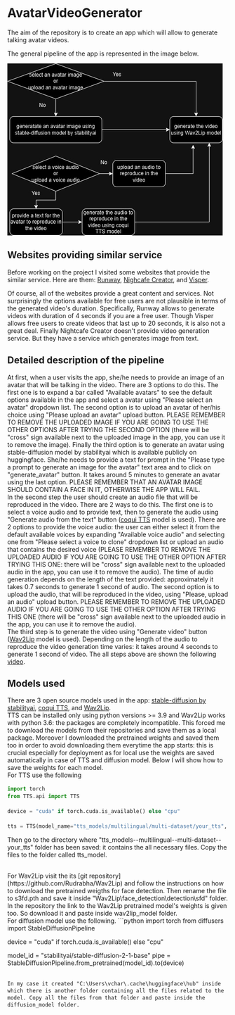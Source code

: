 # AvatarVideoGenerator
The aim of the repository is to create an app which will allow to generate talking avatar videos.

The general pipeline of the app is represented in the image below.

![image](avatar_video_generation_pipeline.jpg)

## Websites providing similar service

Before working on the project I visited some websites that provide the similar service. Here are them: [Runway](https://runwayml.com/), [Nighcafe Creator](https://creator.nightcafe.studio/), and [Visper](https://visper.tech/en).

Of course, all of the websites provide a great content and services. Not surprisingly the options available for free users are not plausible in terms of the generated video's duration. Specifically, Runway allows to generate videos with duration of 4 seconds if you are a free user. Though Visper allows free users to create videos that last up to 20 seconds, it is also not a great deal. Finally Nightcafe Creator doesn't provide video generation service. But they have a service which generates image from text. 

## Detailed description of the pipeline

At first, when a user visits the app, she/he needs to provide an image of an avatar that will be talking in the video. There are 3 options to do this. The first one is to expand a bar called "Available avatars" to see the default options available in the app and select a avatar using "Please select an avatar" dropdown list. The second option is to upload an avatar of her/his choice using "Please upload an avatar" upload button. PLEASE REMEMBER TO REMOVE THE UPLOADED IMAGE IF YOU ARE GOING TO USE THE OTHER OPTIONS AFTER TRYING THE SECOND OPTION (there will be "cross" sign available next to the uploaded image in the app, you can use it to remove the image). Finally the third option is to generate an avatar using stable-diffusion model by stabilityai which is available publicly on huggingface. She/he needs to provide a text for prompt in the "Please type a prompt to generate an image for the avatar" text area and to click on "generate_avatar" button. It takes around 5 minutes to generate an avatar using the last option. PLEASE REMEMBER THAT AN AVATAR IMAGE SHOULD CONTAIN A FACE IN IT, OTHERWISE THE APP WILL FAIL.
<br>
In the second step the user should create an audio file that will be reproduced in the video. There are 2 ways to do this. The first one is to select a voice audio and to provide text, then to generate the audio using "Generate audio from the text" button ([coqui TTS](https://github.com/coqui-ai/TTS) model is used). There are 2 options to provide the voice audio: the user can either select it from the default available voices by expanding "Available voice audio" and selecting one from "Please select a voice to clone" dropdown list or upload an audio that contains the desired voice (PLEASE REMEMBER TO REMOVE THE UPLOADED AUDIO IF YOU ARE GOING TO USE THE OTHER OPTION AFTER TRYING THIS ONE: there will be "cross" sign available next to the uploaded audio in the app, you can use it to remove the audio). The time of audio generation depends on the length of the text provided: approximately it takes 0.7 seconds to generate 1 second of audio. The second option is to upload the audio, that will be reproduced in the video, using "Please, upload an audio" upload button. PLEASE REMEMBER TO REMOVE THE UPLOADED AUDIO IF YOU ARE GOING TO USE THE OTHER OPTION AFTER TRYING THIS ONE (there will be "cross" sign available next to the uploaded audio in the app, you can use it to remove the audio).
<br>
The third step is to generate the video using "Generate video" button ([Wav2Lip](https://github.com/Rudrabha/Wav2Lip) model is used). Depending on the length of the audio to reproduce the video generation time varies: it takes around 4 seconds to generate 1 second of video.
The all steps above are shown the following [video]().

## Models used 

There are 3 open source models used in the app: [stable-diffusion by stabilityai](https://huggingface.co/stabilityai/stable-diffusion-2-1-base), [coqui TTS](https://github.com/coqui-ai/TTS), and [Wav2Lip](https://github.com/Rudrabha/Wav2Lip). 
<br>
TTS can be installed only using python versions >= 3.9 and Wav2Lip works with python 3.6: the packages are completely incompatible. This forced me to download the models from their repositories and save them as a local package. Moreover I downloaded the pretrained weights and saved them too in order to avoid downloading them everytime the app starts: this is crucial especially for deployment as for local use the weights are saved automatically in case of TTS and diffusion model. Below I will show how to save the weights for each model.
<br>
For TTS use the following
```python
import torch
from TTS.api import TTS

device = "cuda" if torch.cuda.is_available() else "cpu"

tts = TTS(model_name="tts_models/multilingual/multi-dataset/your_tts", progress_bar=False).to(device)
```

Then go to the directory where "tts_models--multilingual--multi-dataset--your_tts" folder has been saved: it contains the all necessary files. Copy the files to the folder called tts_model.

<br>
For Wav2Lip visit the its [git repository](https://github.com/Rudrabha/Wav2Lip) and follow the instructions on how to download the pretrained weigths for face detection. Then rename the file to s3fd.pth and save it inside "Wav2Lip\face_detection\detection\sfd" folder. In the repository the link to the Wav2Lip pretrained model's weights is given too. So download it and paste inside wav2lip_model folder.

<br>
For diffusion model use the following.
```python
import torch
from diffusers import StableDiffusionPipeline

device = "cuda" if torch.cuda.is_available() else "cpu"

model_id = "stabilityai/stable-diffusion-2-1-base"
pipe = StableDiffusionPipeline.from_pretrained(model_id).to(device)
```

In my case it created "C:\Users\vchar\.cache\huggingface\hub" inside which there is another folder containing all the files related to the model. Copy all the files from that folder and paste inside the diffusion_model folder.

